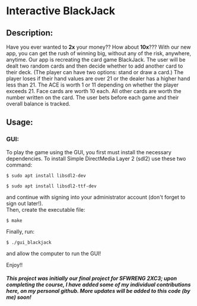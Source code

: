 # Interactive BlackJack
## Description:
Have you ever wanted to **2x** your money?? How about **10x**??? With our new app, you can get the rush of winning big, without any of the risk, anywhere, anytime.
Our app is recreating the card game BlackJack. The user will be dealt two random cards and then decide whether to add another card to their deck. (The player can have two options: stand or draw a card.) The player loses if their hand values are over 21 or the dealer has a higher hand less than 21. The ACE is worth 1 or 11 depending on whether the player exceeds 21. Face cards are worth 10 each. All other cards are worth the number written on the card. The user bets before each game and their overall balance is tracked.

## Usage:
### GUI:
To play the game using the GUI, you first must install the necessary dependencies. To install Simple DirectMedia Layer 2 (sdl2) use these two command: <br />
```
$ sudo apt install libsdl2-dev
```
```
$ sudo apt install libsdl2-ttf-dev
```
and continue with signing into your administrator account (don't forget to sign out later!). <br />
Then, create the executable file: <br />
```
$ make
```
Finally, run: <br /> 
```
$ ./gui_blackjack
```
and allow the computer to run the GUI!


Enjoy!!

##### This project was initially our final project for SFWRENG 2XC3; upon completing the course, I have added some of my individual contributions here, on my personal github. More updates will be added to this code (by me) soon!
